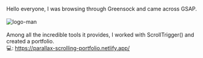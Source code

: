 Hello everyone, I was browsing through Greensock and came across GSAP. <br> <br>
![logo-man](https://user-images.githubusercontent.com/70037596/233337879-94b6f8cd-2f45-4214-bd59-6f850164221e.svg) <br> <br>
Among all the incredible tools it provides, I worked with ScrollTrigger() and created a portfolio. <br>
:computer:: https://parallax-scrolling-portfolio.netlify.app/
